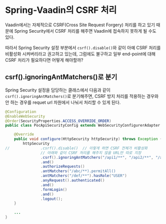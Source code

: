 # Spring-Vaadin의 CSRF 처리

Vaadin에서는 자체적으로 CSRF(Cross Site Request Forgery) 처리를 하고 있기 때문에 Spring Security에서 CSRF 처리를 해주면  Vaadin에 접속하지 못하게 될 수도 있다.

따라서 Spring Security 설정 부분에서 `csrf().disable()`와 같이 아예 CSRF 처리를 비활성화 시켜버리라고 권고하고 있는데, 그럼에도 불구하고 일부 end-point에 대해 CSRF 처리가 필요하다면 어떻게 해야할까?

## csrf().ignoringAntMatchers()로 분기

Spring Security 설정을 담당하는 클래스에서 다음과 같이 `csrf().ignoringAntMatchers()`로 분기해주면, CSRF 방지 처리를 적용하는 경우와 안 하는 경우를 requet url 차원에서 나눠서 처리할 수 있게 된다.

```java
@Configuration
@EnableWebSecurity
@Order(SecurityProperties.ACCESS_OVERRIDE_ORDER)
public class PocApiSecurityConfig extends WebSecurityConfigurerAdapter {

    @Override
    public void configure(HttpSecurity httpSecurity) throws Exception {
        httpSecurity                
//              .csrf().disable()  // 이렇게 하면 CSRF 전체가 비활성화
                // 아래와 같이 CSRF 처리를 해주지 않을 URL만 따로 지정
                .csrf().ignoringAntMatchers("/api1/**", "/api2/**", "/api3/**")
                .and()
                .authorizeRequests()
                .antMatchers("/abc/**).permitAll()
                .antMatchers("/def/**").hasRole("USER")                
                .anyRequest().authenticated()
                .and()
                .formLogin()
                .and()
                .logout();
    }
    
    ...
}    
```
